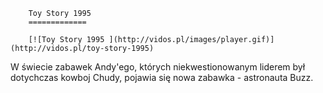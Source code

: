 
        Toy Story 1995 
        =============
        
        [![Toy Story 1995 ](http://vidos.pl/images/player.gif)](http://vidos.pl/toy-story-1995)
        
        
 W świecie zabawek Andy'ego, których niekwestionowanym liderem był dotychczas kowboj Chudy, pojawia się nowa zabawka - astronauta Buzz.
    